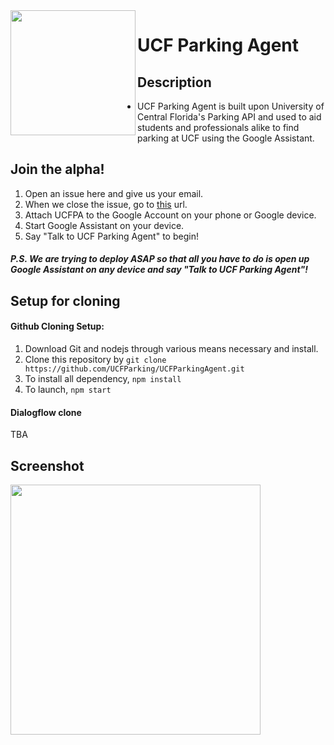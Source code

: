 <img src="https://d2juyu303oh9b6.cloudfront.net/image/beefdbdb52d5dd4ce450e8d3073fe426.jpg?&icq=80&sig=72fe947af6f4ca74c5068fb481e860c6" width="200" align="left" />

# UCF Parking Agent
## Description
 - UCF Parking Agent is built upon University of Central Florida's Parking API and used to aid students and professionals alike to find parking at UCF using the Google Assistant.

## Join the alpha!
 1. Open an issue here and give us your email.
 1. When we close the issue, go to [this](https://assistant.google.com/services/a/uid/000000112b90785e?hl=en) url.
 2. Attach UCFPA to the Google Account on your phone or Google device.
 3. Start Google Assistant on your device.
 4. Say "Talk to UCF Parking Agent" to begin!

##### P.S. We are trying to deploy ASAP so that all you have to do is open up Google Assistant on any device and say "Talk to UCF Parking Agent"!

## Setup for cloning
#### Github Cloning Setup:
1. Download Git and nodejs through various means necessary and install.
2. Clone this repository by `git clone https://github.com/UCFParking/UCFParkingAgent.git`
3. To install all dependency, `npm install`
4. To launch, `npm start`

#### Dialogflow clone
TBA

## Screenshot

<img src="https://i.imgur.com/U76HAmx.png" width="400" align="left" />

